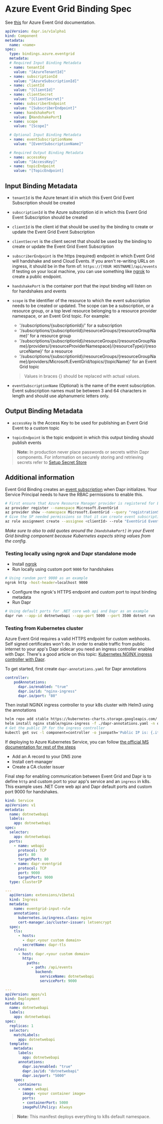 # Azure Event Grid Binding Spec

See [this](https://docs.microsoft.com/en-us/azure/event-grid/) for Azure Event Grid documentation.

```yml
apiVersion: dapr.io/v1alpha1
kind: Component
metadata:
  name: <name>
spec:
  type: bindings.azure.eventgrid
  metadata:
  # Required Input Binding Metadata
  - name: tenantId
    value: "[AzureTenantId]"
  - name: subscriptionId
    value: "[AzureSubscriptionId]"
  - name: clientId
    value: "[ClientId]"
  - name: clientSecret
    value: "[ClientSecret]"
  - name: subscriberEndpoint
    value: "[SubscriberEndpoint]"    
  - name: handshakePort
    value: [HandshakePort]
  - name: scope
    value: "[Scope]"

  # Optional Input Binding Metadata
  - name: eventSubscriptionName
    value: "[EventSubscriptionName]"

  # Required Output Binding Metadata
  - name: accessKey
    value: "[AccessKey]"
  - name: topicEndpoint
    value: "[TopicEndpoint]
```

## Input Binding Metadata
- `tenantId` is the Azure tenant id in which this Event Grid Event Subscription should be created

- `subscriptionId` is the Azure subscription id in which this Event Grid Event Subscription should be created

- `clientId` is the client id that should be used by the binding to create or update the Event Grid Event Subscription

- `clientSecret`  is the client secret that should be used by the binding to create or update the Event Grid Event Subscription

- `subscriberEndpoint` is the https (required) endpoint in which Event Grid will handshake and send Cloud Events. If you aren't re-writing URLs on ingress, it should be in the form of: `https://[YOUR HOSTNAME]/api/events` If testing on your local machine, you can use something like [ngrok](https://ngrok.com) to create a public endpoint. 

- `handshakePort` is the container port that the input binding will listen on for handshakes and events

- `scope` is the identifier of the resource to which the event subscription needs to be created or updated. The scope can be a subscription, or a resource group, or a top level resource belonging to a resource provider namespace, or an Event Grid topic. For example:
    - '/subscriptions/{subscriptionId}/' for a subscription
    - '/subscriptions/{subscriptionId}/resourceGroups/{resourceGroupName}' for a resource group
    - '/subscriptions/{subscriptionId}/resourceGroups/{resourceGroupName}/providers/{resourceProviderNamespace}/{resourceType}/{resourceName}' for a resource
    - '/subscriptions/{subscriptionId}/resourceGroups/{resourceGroupName}/providers/Microsoft.EventGrid/topics/{topicName}' for an Event Grid topic
    > Values in braces {} should be replaced with actual values.

- `eventSubscriptionName` (Optional) is the name of the event subscription. Event subscription names must be between 3 and 64 characters in length and should use alphanumeric letters only.

## Output Binding Metadata
- `accessKey` is the Access Key to be used for publishing an Event Grid Event to a custom topic

- `topicEndpoint` is the topic endpoint in which this output binding should publish events

> **Note:** In production never place passwords or secrets within Dapr components. For information on securely storing and retrieving secrets refer to [Setup Secret Store](../../../howto/setup-secret-store)

## Additional information

Event Grid Binding creates an [event subscription](https://docs.microsoft.com/en-us/azure/event-grid/concepts#event-subscriptions) when Dapr initializes. Your Service Principal needs to have the RBAC permissions to enable this.

```bash
# First ensure that Azure Resource Manager provider is registered for Event Grid
az provider register --namespace Microsoft.EventGrid
az provider show --namespace Microsoft.EventGrid --query "registrationState"
# Give the SP needed permissions so that it can create event subscriptions to Event Grid
az role assignment create --assignee <clientId> --role "EventGrid EventSubscription Contributor" --scopes <scope>
```

_Make sure to also to add quotes around the `[HandshakePort]` in your Event Grid binding component because Kubernetes expects string values from the config._

### Testing locally using ngrok and Dapr standalone mode

- Install [ngrok](https://ngrok.com/download)
- Run locally using custom port `9000` for handshakes

```bash
# Using random port 9000 as an example
ngrok http -host-header=localhost 9000
```

- Configure the ngrok's HTTPS endpoint and custom port to input binding metadata
- Run Dapr

```bash
# Using default ports for .NET core web api and Dapr as an example
dapr run --app-id dotnetwebapi --app-port 5000 --port 3500 dotnet run
```

### Testing from Kubernetes cluster

Azure Event Grid requires a valid HTTPS endpoint for custom webhooks. Self signed certificates won't do. In order to enable traffic from public internet to your app's Dapr sidecar you need an ingress controller enabled with Dapr. There's a good article on this topic: [Kubernetes NGINX ingress controller with Dapr](https://carlos.mendible.com/2020/04/05/kubernetes-nginx-ingress-controller-with-dapr/).

To get started, first create `dapr-annotations.yaml` for Dapr annotations

```yaml
controller:
    podAnnotations:
      dapr.io/enabled: "true"
      dapr.io/id: "nginx-ingress"
      dapr.io/port: "80"
```

Then install NGINX ingress controller to your k8s cluster with Helm3 using the annotations

```bash
helm repo add stable https://kubernetes-charts.storage.googleapis.com/
helm install nginx stable/nginx-ingress -f ./dapr-annotations.yaml -n default
# Get the public IP for the ingress controller
kubectl get svc -l component=controller -o jsonpath='Public IP is: {.items[0].status.loadBalancer.ingress[0].ip}{"\n"}'
```

If deploying to Azure Kubernetes Service, you can follow [the official MS documentation for rest of the steps](https://docs.microsoft.com/en-us/azure/aks/ingress-tls)
- Add an A record to your DNS zone
- Install cert-manager
- Create a CA cluster issuer

Final step for enabling communication between Event Grid and Dapr is to define `http` and custom port to your app's service and an `ingress` in k8s. This example uses .NET Core web api and Dapr default ports and custom port 9000 for handshakes.

```yaml
kind: Service
apiVersion: v1
metadata:
  name: dotnetwebapi
  labels:
    app: dotnetwebapi
spec:
  selector:
    app: dotnetwebapi
  ports:
    - name: webapi
      protocol: TCP
      port: 80
      targetPort: 80
    - name: dapr-eventgrid
      protocol: TCP
      port: 9000
      targetPort: 9000
  type: ClusterIP

---
  apiVersion: extensions/v1beta1
  kind: Ingress
  metadata:
    name: eventgrid-input-rule
    annotations:
      kubernetes.io/ingress.class: nginx
      cert-manager.io/cluster-issuer: letsencrypt
  spec:
    tls:
      - hosts:
        - dapr.<your custom domain>
        secretName: dapr-tls
    rules:
      - host: dapr.<your custom domain>
        http:
          paths:
            - path: /api/events
              backend:
                serviceName: dotnetwebapi
                servicePort: 9000

---
apiVersion: apps/v1
kind: Deployment
metadata:
  name: dotnetwebapi
  labels:
    app: dotnetwebapi
spec:
  replicas: 1
  selector:
    matchLabels:
      app: dotnetwebapi
  template:
    metadata:
      labels:
        app: dotnetwebapi
      annotations:
        dapr.io/enabled: "true"
        dapr.io/id: "dotnetwebapi"
        dapr.io/port: "5000"
    spec:
      containers:
      - name: webapi
        image: <your container image>
        ports:
        - containerPort: 5000
        imagePullPolicy: Always
```

> **Note:** This manifest deploys everything to k8s default namespace.
